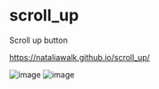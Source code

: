 # scroll_up
Scroll up button 

https://nataliawalk.github.io/scroll_up/

![image](https://github.com/nataliawalk/scroll_up/assets/144123296/b369798a-ec9b-40ed-a24a-7f21dded84bd)
![image](https://github.com/nataliawalk/scroll_up/assets/144123296/9fabfbff-32b0-44d0-b77d-0e6a481749e4)
